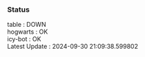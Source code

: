 ### Status


table : DOWN  
hogwarts : OK  
icy-bot : OK  
Latest Update : 2024-09-30 21:09:38.599802
